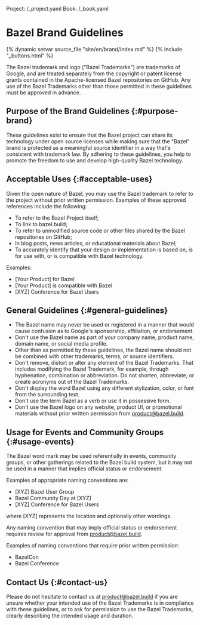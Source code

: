 Project: /_project.yaml
Book: /_book.yaml

# Bazel Brand Guidelines

{% dynamic setvar source_file "site/en/brand/index.md" %}
{% include "_buttons.html" %}

The Bazel trademark and logo ("Bazel Trademarks") are trademarks of Google, and
are treated separately from the copyright or patent license grants contained in
the Apache-licensed Bazel repositories on GitHub. Any use of the Bazel
Trademarks other than those permitted in these guidelines must be approved in
advance.

## Purpose of the Brand Guidelines {:#purpose-brand}

These guidelines exist to ensure that the Bazel project can share its technology
under open source licenses while making sure that the "Bazel" brand is protected
as a meaningful source identifier in a way that's consistent with trademark law.
By adhering to these guidelines, you help to promote the freedom to use and
develop high-quality Bazel technology.

## Acceptable Uses {:#acceptable-uses}

Given the open nature of Bazel, you may use the Bazel trademark to refer to the
project without prior written permission. Examples of these approved references
include the following:

*   To refer to the Bazel Project itself;
*   To link to bazel.build;
*   To refer to unmodified source code or other files shared by the Bazel
    repositories on GitHub;
*   In blog posts, news articles, or educational materials about Bazel;
*   To accurately identify that your design or implementation is based on, is
    for use with, or is compatible with Bazel technology.

Examples:

*   \[Your Product\] for Bazel
*   \[Your Product\] is compatible with Bazel
*   \[XYZ\] Conference for Bazel Users

## General Guidelines {:#general-guidelines}

*   The Bazel name may never be used or registered in a manner that would cause
    confusion as to Google's sponsorship, affiliation, or endorsement.
*   Don't use the Bazel name as part of your company name, product name, domain
    name, or social media profile.
*   Other than as permitted by these guidelines, the Bazel name should not be
    combined with other trademarks, terms, or source identifiers.
*   Don't remove, distort or alter any element of the Bazel Trademarks. That
    includes modifying the Bazel Trademark, for example, through hyphenation,
    combination or abbreviation. Do not shorten, abbreviate, or create acronyms
    out of the Bazel Trademarks.
*   Don't display the word Bazel using any different stylization, color, or font
    from the surrounding text.
*   Don't use the term Bazel as a verb or use it in possessive form.
*   Don't use the Bazel logo on any website, product UI, or promotional
    materials without prior written permission from
    [product@bazel.build](mailto:product@bazel.build).

## Usage for Events and Community Groups {:#usage-events}

The Bazel word mark may be used referentially in events, community groups, or
other gatherings related to the Bazel build system, but it may not be used in a
manner that implies official status or endorsement.

Examples of appropriate naming conventions are:

*   \[XYZ\] Bazel User Group
*   Bazel Community Day at \[XYZ\]
*   \[XYZ\] Conference for Bazel Users

where \[XYZ\] represents the location and optionally other wordings.

Any naming convention that may imply official status or endorsement requires
review for approval from [product@bazel.build](mailto:product@bazel.build).

Examples of naming conventions that require prior written permission:

*   BazelCon
*   Bazel Conference

## Contact Us {:#contact-us}

Please do not hesitate to contact us at
[product@bazel.build](mailto:product@bazel.build) if you are unsure whether your
intended use of the Bazel Trademarks is in compliance with these guidelines, or
to ask for permission to use the Bazel Trademarks, clearly describing the
intended usage and duration.
